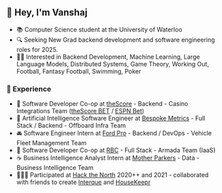 ## 👋 Hey, I'm Vanshaj
- 📚 Computer Science student at the University of Waterloo
- 🔍 Seeking New Grad backend development and software engineering roles for 2025.
- 👨‍💻 Interested in Backend Development, Machine Learning, Large Language Models, Distributed Systems, Game Theory, Working Out, Football, Fantasy Football, Swimming, Poker

### 🚀 Experience
- 🎰 Software Developer Co-op at [theScore](https://www.thescore.com/) - Backend - Casino Integrations Team ([theScore BET](https://about.thescore.bet/) / [ESPN Bet](https://about.espnbet.com/))
- 🚛 Artificial Intelligence Software Engineer at [Bespoke Metrics](https://kodiak.ai/) - Full Stack / Backend - Offboard Infra Team
- 🚘 Software Engineer Intern at [Ford Pro](https://www.fordpro.ca/en-ca/) - Backend / DevOps - Vehicle Fleet Management Team
- 🏦 Software Developer Co-op at [RBC](https://www.rbc.com/canada.html) - Full Stack - Armada Team (IaaS)
- ☕ Business Intelligence Analyst Intern at [Mother Parkers](https://mother-parkers.com/) - Data - Business Intelligence Team
- 🧑🏽‍💻 Participated at [Hack the North](https://hackthenorth.com/) 2020++ and 2021 - collaborated with friends to create [Interque](https://github.com/teaminterque/project-interque) and [HouseKeepr](https://github.com/pratikksolanki/HouseKeepr)




<!--
**vanshajvohra/vanshajvohra** is a ✨ _special_ ✨ repository because its `README.md` (this file) appears on your GitHub profile.

Here are some ideas to get you started:

- 🔭 I’m currently working on ...
- 🌱 I’m currently learning ...
- 👯 I’m looking to collaborate on ...
- 🤔 I’m looking for help with ...
- 💬 Ask me about ...
- 📫 How to reach me: ...
- 😄 Pronouns: ...
- ⚡ Fun fact: ...
-->
